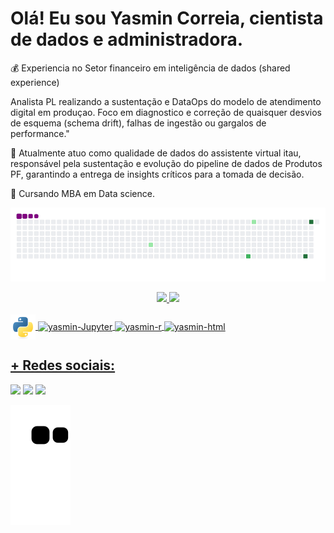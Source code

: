 # Olá! Eu sou Yasmin Correia, cientista de dados e administradora.

💰 Experiencia no Setor financeiro em inteligência de dados (shared experience)
  
  Analista PL realizando a sustentação e DataOps do modelo de atendimento digital em produçao. Foco em diagnostico e correção de quaisquer desvios de esquema (schema drift), falhas de ingestão ou gargalos de performance."

💼 Atualmente atuo como qualidade de dados do assistente virtual itau, responsável pela sustentação e evolução do pipeline de dados de Produtos PF, garantindo a entrega de insights críticos para a tomada de decisão.

🌱 Cursando MBA em Data science.

![snake gif](https://github.com/Yasmcor/Yasmcor/blob/output/github-contribution-grid-snake.gif)

<div align="center"> 
  <a href="https://github.com/Yasmcor">
  <img height="130em" src="https://github-readme-stats.vercel.app/api?username=Yasmcor&show_icons=true&theme=onedark&include_all_commits=true&count_private=true"/>
  <img height="130em" src="https://github-readme-stats.vercel.app/api/top-langs/?username=Yasmcor&layout=compact&langs_count=7&theme=onedark"/>
</div>
  
  <div style="display: inline_block"><br> 
    <img align="center" alt="yasmin-Python" height="40" width="40" src="https://raw.githubusercontent.com/devicons/devicon/master/icons/python/python-original.svg">
    <img align="center" alt="yasmin-Jupyter" height="40" width="50" src="https://cdn.jsdelivr.net/gh/devicons/devicon/icons/jupyter/jupyter-original-wordmark.svg" /> 
    <img align="center" alt="yasmin-r" height="40" width="50" src="https://cdn.jsdelivr.net/gh/devicons/devicon/icons/r/r-original.svg" /> 
    <img align="center" alt="yasmin-html" height="30" width="40" src="https://cdn.jsdelivr.net/gh/devicons/devicon/icons/html5/html5-original.svg" />
  </div> 
  
  
  ## + Redes sociais:
 
<div>  
  <a href="https://www.linkedin.com/in/yasmincorreiasilva/" target="_blank"><img src="https://img.shields.io/badge/-LinkedIn-%230077B5?style=for-the-badge&logo=linkedin&logoColor=white" target="_blank"></a> 
  <a href = "mailto:yasmincorreiasilva14@gmail.com"><img src="https://img.shields.io/badge/-Gmail-%23333?style=for-the-badge&logo=gmail&logoColor=white" target="_blank"></a>
  <a href = "https://stackoverflow.com/users/16921776/yasmin-correia-da-silva"><img src="https://img.shields.io/badge/Stack_Overflow-FE7A16?style=for-the-badge&logo=stack-overflow&logoColor=white"target="_blank"></a>

 ![Snake animation](https://github.com/Yasmcor/Yasmincorreia/blob/output/github-contribution-grid-snake.svg)
</div>

